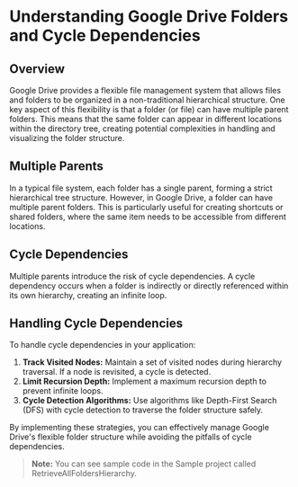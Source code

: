 
# Understanding Google Drive Folders and Cycle Dependencies

## Overview

Google Drive provides a flexible file management system that allows files and folders to be organized in a non-traditional hierarchical structure. One key aspect of this flexibility is that a folder (or file) can have multiple parent folders. This means that the same folder can appear in different locations within the directory tree, creating potential complexities in handling and visualizing the folder structure.

## Multiple Parents

In a typical file system, each folder has a single parent, forming a strict hierarchical tree structure. However, in Google Drive, a folder can have multiple parent folders. This is particularly useful for creating shortcuts or shared folders, where the same item needs to be accessible from different locations.

## Cycle Dependencies

Multiple parents introduce the risk of cycle dependencies. A cycle dependency occurs when a folder is indirectly or directly referenced within its own hierarchy, creating an infinite loop.

## Handling Cycle Dependencies

To handle cycle dependencies in your application:
1. **Track Visited Nodes:** Maintain a set of visited nodes during hierarchy traversal. If a node is revisited, a cycle is detected.
2. **Limit Recursion Depth:** Implement a maximum recursion depth to prevent infinite loops.
3. **Cycle Detection Algorithms:** Use algorithms like Depth-First Search (DFS) with cycle detection to traverse the folder structure safely.

By implementing these strategies, you can effectively manage Google Drive's flexible folder structure while avoiding the pitfalls of cycle dependencies.

> **Note:** You can see sample code in the Sample project called RetrieveAllFoldersHierarchy.
